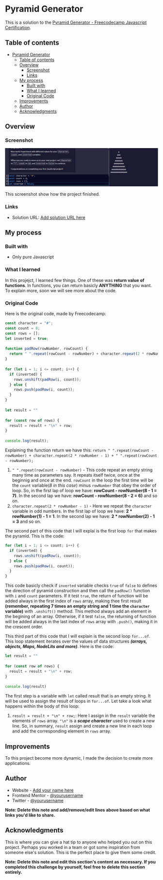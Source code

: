 # Pyramid Generator

This is a solution to the [Pyramid Generator - Freecodecamp Javascript Certification](https://www.freecodecamp.org/learn/javascript-algorithms-and-data-structures-v8/). 

## Table of contents

- [Pyramid Generator](#pyramid-generator)
  - [Table of contents](#table-of-contents)
  - [Overview](#overview)
    - [Screenshot](#screenshot)
    - [Links](#links)
  - [My process](#my-process)
    - [Built with](#built-with)
    - [What I learned](#what-i-learned)
    - [Original Code](#original-code)
  - [Improvements](#improvements)
  - [Author](#author)
  - [Acknowledgments](#acknowledgments)

## Overview

### Screenshot

![Switching value](./assets/public/switch-value.gif)

This screenshot show how the project finished.


### Links

- Solution URL: [Add solution URL here](https://your-solution-url.com)

## My process

### Built with

- Only pure Javascript


### What I learned

In this projejct, I learned few things. One of these was **return value of functions**. In functions, you can return basicly **ANYTHING** that you want. To explain more, soon we will see more about the code.

### Original Code

Here is the original code, made by Freecodecamp:

```javascript
const character = "#";
const count = 8;
const rows = [];
let inverted = true;

function padRow(rowNumber, rowCount) {
  return " ".repeat(rowCount - rowNumber) + character.repeat(2 * rowNumber - 1) + " ".repeat(rowCount - rowNumber);
}

for (let i = 1; i <= count; i++) {
  if (inverted) {
    rows.unshift(padRow(i, count));
  } else {
    rows.push(padRow(i, count));
  }
}

let result = ""

for (const row of rows) {
  result = result + "\n" + row;
}

console.log(result);
```
Explaining the function return we have this:
`return " ".repeat(rowCount - rowNumber) + character.repeat(2 * rowNumber - 1) + " ".repeat(rowCount - rowNumber);`

1. `" ".repeat(rowCount - rowNumber)` - This code repeat an empty string many time as parameters say. It repeats itself twice, once at the beginnig and once at the end. `rowCount` in the loop the first time will be the `count` variable(*8 in this case*) minus `rowNumber` that obey the order of loop. So, in the first lap of loop we have: **rowCount - rowNumber(8 - 1 = 7)**. In the second lap we have: **rowCount - rowNumber(8 - 2 = 6)** and so on.
2. `character.repeat(2 * rowNumber - 1)` - Here we repeat the `character` variable in odd numbers. In the first lap of loop we have: **2 * rowNumber(1) - 1 = 1**. In the second lap we have: **2 * rowNumber(2) - 1 = 3** and so on.


The second part of this code that I will explai is the first loop `for` that makes the pyramid. This is the code: 
```javascript
for (let i = 1; i <= count; i++) {
  if (inverted) {
    rows.unshift(padRow(i, count));
  } else {
    rows.push(padRow(i, count));
  }
}
```
This code basicly check if `inverted` variable checks `true` of `false` to defines the direction of pyramid construction and then call the `padRow()` function with `i` and `count` parameters. If it test `true`, the return of function will be added always in the first index of `rows` array, making thee first result **(remember, repeating 7 times an empty string and 1 time the `character` variable)** with `.unshift()` method. This method always add an element in the begining of an array. Otherwise, if it test `false`, the returning of function will be added always in the last index of `rows` array with `.push()`, making it in the crescent order.

This third part of this code that I will explain is the second loop `for...of`. This loop statement iterates over the values of data structures ***(arrays, objects, Maps, NodeLits and more)***. Here is the code: 

```javascript
let result = ""

for (const row of rows) {
  result = result + "\n" + row;
}

console.log(result)
```
The first step is a variable with `let` called result that is an empty string. It will be used to assign the result of loops in `for...of`. Let take a look what happens within the body of this loop:

  1. `result = result + "\n" + row;`: Here I assign in the `result` variable the elements of `rows` array. `"\n"` is a ***scape character*** used to create a new line. So, in summary, `result` assign and create a new line in each loop and add the corresponding element in `rows` array.


## Improvements

To this project become more dynamic, I made the decision to create more applications.


## Author

- Website - [Add your name here](https://www.your-site.com)
- Frontend Mentor - [@yourusername](https://www.frontendmentor.io/profile/yourusername)
- Twitter - [@yourusername](https://www.twitter.com/yourusername)

**Note: Delete this note and add/remove/edit lines above based on what links you'd like to share.**

## Acknowledgments

This is where you can give a hat tip to anyone who helped you out on this project. Perhaps you worked in a team or got some inspiration from someone else's solution. This is the perfect place to give them some credit.

**Note: Delete this note and edit this section's content as necessary. If you completed this challenge by yourself, feel free to delete this section entirely.**
